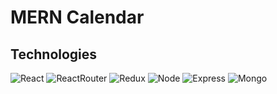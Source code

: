 # MERN Calendar

## Technologies

![React](https://img.shields.io/badge/React-20232A?style=for-the-badge&logo=react&logoColor=61DAFB "React") ![ReactRouter](https://img.shields.io/badge/React_Router-CA4245?style=for-the-badge&logo=react-router&logoColor=white "ReactRouter") ![Redux](https://img.shields.io/badge/Redux-593D88?style=for-the-badge&logo=redux&logoColor=white "Redux")
![Node](https://img.shields.io/badge/Node.js-339933?style=for-the-badge&logo=nodedotjs&logoColor=white) ![Express](https://img.shields.io/badge/Express.js-000000?style=for-the-badge&logo=express&logoColor=white) ![Mongo](https://img.shields.io/badge/MongoDB-4EA94B?style=for-the-badge&logo=mongodb&logoColor=white)
